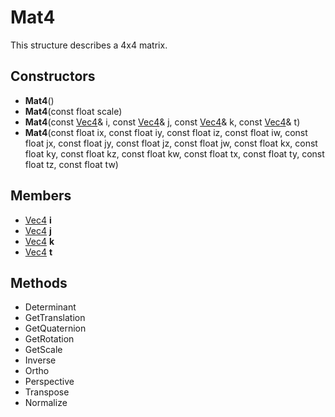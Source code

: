 # Mat4 #
This structure describes a 4x4 matrix.

## Constructors ##
- **Mat4**()
- **Mat4**(const float scale)
- **Mat4**(const [Vec4](API_Vec4)& i, const [Vec4](API_Vec4)& j, const [Vec4](API_Vec4)& k, const [Vec4](API_Vec4)& t)
- **Mat4**(const float ix, const float iy, const float iz, const float iw, const float jx, const float jy, const float jz, const float jw, const float kx, const float ky, const float kz, const float kw, const float tx, const float ty, const float tz, const float tw)

## Members ##
- [Vec4](API_Vec4) **i**
- [Vec4](API_Vec4) **j**
- [Vec4](API_Vec4) **k**
- [Vec4](API_Vec4) **t**

## Methods ##
- Determinant
- GetTranslation
- GetQuaternion
- GetRotation
- GetScale
- Inverse
- Ortho
- Perspective
- Transpose
- Normalize
